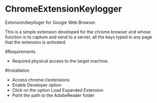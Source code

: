 # ChromeExtensionKeylogger
  Extension/keylloger for Google Web Browser.
  
  This is a simple extension developed for the chrome browser and whose function is to capture and send to a server, all the keys     typed in any page that the extension is activated.

#Requirements
   - Required physical access to the target machine.

#Installation
   - Access chrome://extensions 
   - Enable Developer option 
   - Click on the option Load Expanded Extension 
   - Point the path to the AdobeReader folder
